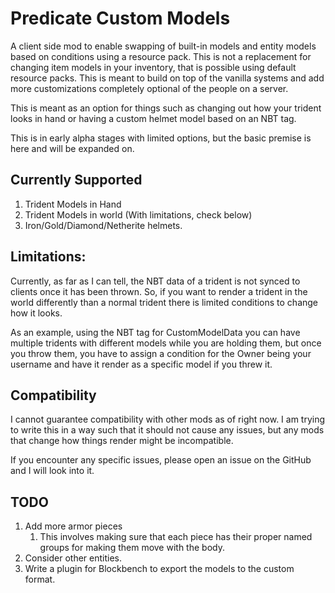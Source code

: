 # Predicate Custom Models

A client side mod to enable swapping of built-in models and entity models based on conditions using a resource pack. This is not a replacement for changing item models in your inventory, that is possible using default resource packs. This is meant to build on top of the vanilla systems and add more customizations completely optional of the people on a server.

This is meant as an option for things such as changing out how your trident looks in hand or having a custom helmet model based on an NBT tag.

This is in early alpha stages with limited options, but the basic premise is here and will be expanded on.


## Currently Supported 
1. Trident Models in Hand
2. Trident Models in world (With limitations, check below)
3. Iron/Gold/Diamond/Netherite helmets.


## Limitations:
Currently, as far as I can tell, the NBT data of a trident is not synced to clients once it has been thrown. So, if you want to render a trident in the world differently than a normal trident there is limited conditions to change how it looks.

As an example, using the NBT tag for CustomModelData you can have multiple tridents with different models while you are holding them, but once you throw them, you have to assign a condition for the Owner being your username and have it render as a specific model if you threw it.

## Compatibility

I cannot guarantee compatibility with other mods as of right now. I am trying to write this in a way such that it should not cause any issues, but any mods that change how things render might be incompatible.

If you encounter any specific issues, please open an issue on the GitHub and I will look into it.

## TODO

1. Add more armor pieces
   1. This involves making sure that each piece has their proper named groups for making them move with the body.
2. Consider other entities.
3. Write a plugin for Blockbench to export the models to the custom format.
